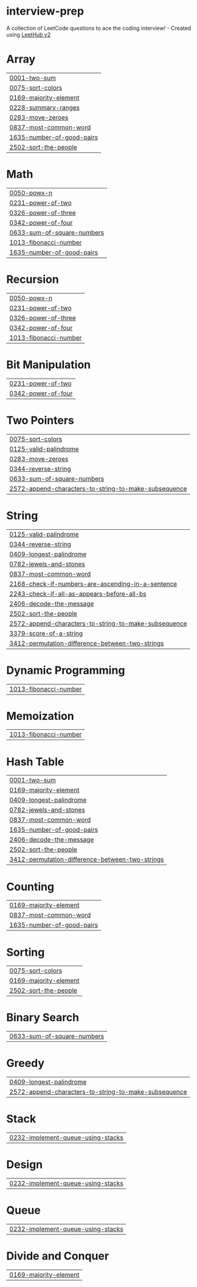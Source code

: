 # interview-prep
A collection of LeetCode questions to ace the coding interview! - Created using [LeetHub v2](https://github.com/arunbhardwaj/LeetHub-2.0)


# Array
|  |
| ------- |
| [0001-two-sum](https://github.com/aiman-mumtaz/interview-prep/tree/master/0001-two-sum) |
| [0075-sort-colors](https://github.com/aiman-mumtaz/interview-prep/tree/master/0075-sort-colors) |
| [0169-majority-element](https://github.com/aiman-mumtaz/interview-prep/tree/master/0169-majority-element) |
| [0228-summary-ranges](https://github.com/aiman-mumtaz/interview-prep/tree/master/0228-summary-ranges) |
| [0283-move-zeroes](https://github.com/aiman-mumtaz/interview-prep/tree/master/0283-move-zeroes) |
| [0837-most-common-word](https://github.com/aiman-mumtaz/interview-prep/tree/master/0837-most-common-word) |
| [1635-number-of-good-pairs](https://github.com/aiman-mumtaz/interview-prep/tree/master/1635-number-of-good-pairs) |
| [2502-sort-the-people](https://github.com/aiman-mumtaz/interview-prep/tree/master/2502-sort-the-people) |
# Math
|  |
| ------- |
| [0050-powx-n](https://github.com/aiman-mumtaz/interview-prep/tree/master/0050-powx-n) |
| [0231-power-of-two](https://github.com/aiman-mumtaz/interview-prep/tree/master/0231-power-of-two) |
| [0326-power-of-three](https://github.com/aiman-mumtaz/interview-prep/tree/master/0326-power-of-three) |
| [0342-power-of-four](https://github.com/aiman-mumtaz/interview-prep/tree/master/0342-power-of-four) |
| [0633-sum-of-square-numbers](https://github.com/aiman-mumtaz/interview-prep/tree/master/0633-sum-of-square-numbers) |
| [1013-fibonacci-number](https://github.com/aiman-mumtaz/interview-prep/tree/master/1013-fibonacci-number) |
| [1635-number-of-good-pairs](https://github.com/aiman-mumtaz/interview-prep/tree/master/1635-number-of-good-pairs) |
# Recursion
|  |
| ------- |
| [0050-powx-n](https://github.com/aiman-mumtaz/interview-prep/tree/master/0050-powx-n) |
| [0231-power-of-two](https://github.com/aiman-mumtaz/interview-prep/tree/master/0231-power-of-two) |
| [0326-power-of-three](https://github.com/aiman-mumtaz/interview-prep/tree/master/0326-power-of-three) |
| [0342-power-of-four](https://github.com/aiman-mumtaz/interview-prep/tree/master/0342-power-of-four) |
| [1013-fibonacci-number](https://github.com/aiman-mumtaz/interview-prep/tree/master/1013-fibonacci-number) |
# Bit Manipulation
|  |
| ------- |
| [0231-power-of-two](https://github.com/aiman-mumtaz/interview-prep/tree/master/0231-power-of-two) |
| [0342-power-of-four](https://github.com/aiman-mumtaz/interview-prep/tree/master/0342-power-of-four) |
# Two Pointers
|  |
| ------- |
| [0075-sort-colors](https://github.com/aiman-mumtaz/interview-prep/tree/master/0075-sort-colors) |
| [0125-valid-palindrome](https://github.com/aiman-mumtaz/interview-prep/tree/master/0125-valid-palindrome) |
| [0283-move-zeroes](https://github.com/aiman-mumtaz/interview-prep/tree/master/0283-move-zeroes) |
| [0344-reverse-string](https://github.com/aiman-mumtaz/interview-prep/tree/master/0344-reverse-string) |
| [0633-sum-of-square-numbers](https://github.com/aiman-mumtaz/interview-prep/tree/master/0633-sum-of-square-numbers) |
| [2572-append-characters-to-string-to-make-subsequence](https://github.com/aiman-mumtaz/interview-prep/tree/master/2572-append-characters-to-string-to-make-subsequence) |
# String
|  |
| ------- |
| [0125-valid-palindrome](https://github.com/aiman-mumtaz/interview-prep/tree/master/0125-valid-palindrome) |
| [0344-reverse-string](https://github.com/aiman-mumtaz/interview-prep/tree/master/0344-reverse-string) |
| [0409-longest-palindrome](https://github.com/aiman-mumtaz/interview-prep/tree/master/0409-longest-palindrome) |
| [0782-jewels-and-stones](https://github.com/aiman-mumtaz/interview-prep/tree/master/0782-jewels-and-stones) |
| [0837-most-common-word](https://github.com/aiman-mumtaz/interview-prep/tree/master/0837-most-common-word) |
| [2168-check-if-numbers-are-ascending-in-a-sentence](https://github.com/aiman-mumtaz/interview-prep/tree/master/2168-check-if-numbers-are-ascending-in-a-sentence) |
| [2243-check-if-all-as-appears-before-all-bs](https://github.com/aiman-mumtaz/interview-prep/tree/master/2243-check-if-all-as-appears-before-all-bs) |
| [2406-decode-the-message](https://github.com/aiman-mumtaz/interview-prep/tree/master/2406-decode-the-message) |
| [2502-sort-the-people](https://github.com/aiman-mumtaz/interview-prep/tree/master/2502-sort-the-people) |
| [2572-append-characters-to-string-to-make-subsequence](https://github.com/aiman-mumtaz/interview-prep/tree/master/2572-append-characters-to-string-to-make-subsequence) |
| [3379-score-of-a-string](https://github.com/aiman-mumtaz/interview-prep/tree/master/3379-score-of-a-string) |
| [3412-permutation-difference-between-two-strings](https://github.com/aiman-mumtaz/interview-prep/tree/master/3412-permutation-difference-between-two-strings) |
# Dynamic Programming
|  |
| ------- |
| [1013-fibonacci-number](https://github.com/aiman-mumtaz/interview-prep/tree/master/1013-fibonacci-number) |
# Memoization
|  |
| ------- |
| [1013-fibonacci-number](https://github.com/aiman-mumtaz/interview-prep/tree/master/1013-fibonacci-number) |
# Hash Table
|  |
| ------- |
| [0001-two-sum](https://github.com/aiman-mumtaz/interview-prep/tree/master/0001-two-sum) |
| [0169-majority-element](https://github.com/aiman-mumtaz/interview-prep/tree/master/0169-majority-element) |
| [0409-longest-palindrome](https://github.com/aiman-mumtaz/interview-prep/tree/master/0409-longest-palindrome) |
| [0782-jewels-and-stones](https://github.com/aiman-mumtaz/interview-prep/tree/master/0782-jewels-and-stones) |
| [0837-most-common-word](https://github.com/aiman-mumtaz/interview-prep/tree/master/0837-most-common-word) |
| [1635-number-of-good-pairs](https://github.com/aiman-mumtaz/interview-prep/tree/master/1635-number-of-good-pairs) |
| [2406-decode-the-message](https://github.com/aiman-mumtaz/interview-prep/tree/master/2406-decode-the-message) |
| [2502-sort-the-people](https://github.com/aiman-mumtaz/interview-prep/tree/master/2502-sort-the-people) |
| [3412-permutation-difference-between-two-strings](https://github.com/aiman-mumtaz/interview-prep/tree/master/3412-permutation-difference-between-two-strings) |
# Counting
|  |
| ------- |
| [0169-majority-element](https://github.com/aiman-mumtaz/interview-prep/tree/master/0169-majority-element) |
| [0837-most-common-word](https://github.com/aiman-mumtaz/interview-prep/tree/master/0837-most-common-word) |
| [1635-number-of-good-pairs](https://github.com/aiman-mumtaz/interview-prep/tree/master/1635-number-of-good-pairs) |
# Sorting
|  |
| ------- |
| [0075-sort-colors](https://github.com/aiman-mumtaz/interview-prep/tree/master/0075-sort-colors) |
| [0169-majority-element](https://github.com/aiman-mumtaz/interview-prep/tree/master/0169-majority-element) |
| [2502-sort-the-people](https://github.com/aiman-mumtaz/interview-prep/tree/master/2502-sort-the-people) |
# Binary Search
|  |
| ------- |
| [0633-sum-of-square-numbers](https://github.com/aiman-mumtaz/interview-prep/tree/master/0633-sum-of-square-numbers) |
# Greedy
|  |
| ------- |
| [0409-longest-palindrome](https://github.com/aiman-mumtaz/interview-prep/tree/master/0409-longest-palindrome) |
| [2572-append-characters-to-string-to-make-subsequence](https://github.com/aiman-mumtaz/interview-prep/tree/master/2572-append-characters-to-string-to-make-subsequence) |
# Stack
|  |
| ------- |
| [0232-implement-queue-using-stacks](https://github.com/aiman-mumtaz/interview-prep/tree/master/0232-implement-queue-using-stacks) |
# Design
|  |
| ------- |
| [0232-implement-queue-using-stacks](https://github.com/aiman-mumtaz/interview-prep/tree/master/0232-implement-queue-using-stacks) |
# Queue
|  |
| ------- |
| [0232-implement-queue-using-stacks](https://github.com/aiman-mumtaz/interview-prep/tree/master/0232-implement-queue-using-stacks) |
# Divide and Conquer
|  |
| ------- |
| [0169-majority-element](https://github.com/aiman-mumtaz/interview-prep/tree/master/0169-majority-element) |